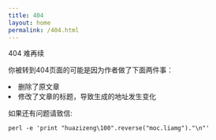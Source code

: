 ```yaml
---
title: 404
layout: home
permalink: /404.html
---
```


404 难再续

你被转到404页面的可能是因为作者做了下面两件事：

<li>删除了原文章</li>
<li>修改了文章的标题，导致生成的地址发生变化</li>

如果还有问题请致信:

    perl -e 'print "huazizeng\100".reverse("moc.liamg")."\n"'